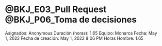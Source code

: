 # @BKJ_E03_Pull Request @BKJ_P06_Toma de decisiones

Asignados: Anonymous
Duración (horas): 1.65
Equipo: Monarca
Fecha: May 1, 2022
Fecha de creación: May 1, 2022 8:06 PM
Horas Hombre: 1.65